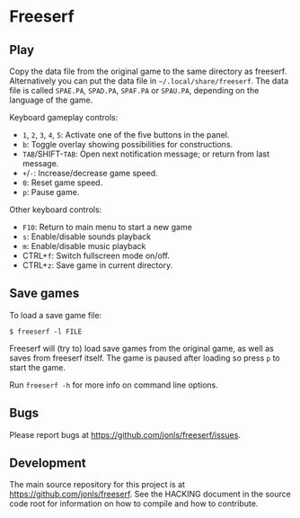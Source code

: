 Freeserf
========

Play
------
Copy the data file from the original game to the same directory as freeserf. Alternatively you can put the data file in `~/.local/share/freeserf`. The data file is called `SPAE.PA`, `SPAD.PA`, `SPAF.PA` or `SPAU.PA`, depending on the language of the game.

Keyboard gameplay controls:

* `1`, `2`, `3`, `4`, `5`: Activate one of the five buttons in the panel.
* `b`: Toggle overlay showing possibilities for constructions.
* `TAB`/SHIFT-`TAB`: Open next notification message; or return from last message.
* `+`/`-`: Increase/decrease game speed.
* `0`: Reset game speed.
* `p`: Pause game.

Other keyboard controls:

* `F10`: Return to main menu to start a new game
* `s`: Enable/disable sounds playback
* `m`: Enable/disable music playback
* CTRL+`f`: Switch fullscreen mode on/off.
* CTRL+`z`: Save game in current directory.


Save games
----------
To load a save game file:

`$ freeserf -l FILE`

Freeserf will (try to) load save games from the original game, as well as saves from freeserf itself.
The game is paused after loading so press `p` to start the game.

Run `freeserf -h` for more info on command line options.


Bugs
----
Please report bugs at <https://github.com/jonls/freeserf/issues>.


Development
-----------
The main source repository for this project is at <https://github.com/jonls/freeserf>. See the HACKING document in the source code root for information on how to compile and how to contribute.
